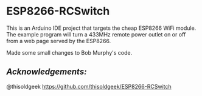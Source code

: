 # **ESP8266-RCSwitch**

This is an Arduino IDE project that targets the cheap ESP8266 WiFi module. The example program 
will turn a 433MHz remote power outlet on or off from a web page served by the ESP8266.

Made some small changes to Bob Murphy's code.

## *Acknowledgements:*
@thisoldgeek
https://github.com/thisoldgeek/ESP8266-RCSwitch
